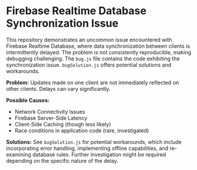 # Firebase Realtime Database Synchronization Issue

This repository demonstrates an uncommon issue encountered with Firebase Realtime Database, where data synchronization between clients is intermittently delayed. The problem is not consistently reproducible, making debugging challenging.  The `bug.js` file contains the code exhibiting the synchronization issue.  `bugSolution.js` offers potential solutions and workarounds.

**Problem:** Updates made on one client are not immediately reflected on other clients.  Delays can vary significantly.

**Possible Causes:**
* Network Connectivity Issues
* Firebase Server-Side Latency
* Client-Side Caching (though less likely)
* Race conditions in application code (rare, investigated)

**Solutions:**
See `bugSolution.js` for potential workarounds, which include incorporating error handling, implementing offline capabilities, and re-examining database rules.  Further investigation might be required depending on the specific nature of the delay.